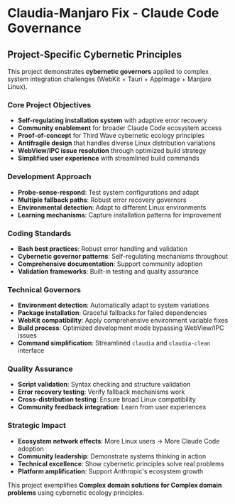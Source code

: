 # Claudia-Manjaro Fix - Claude Code Governance

## Project-Specific Cybernetic Principles

This project demonstrates **cybernetic governors** applied to complex system integration challenges (WebKit + Tauri + AppImage + Manjaro Linux).

### Core Project Objectives
- **Self-regulating installation system** with adaptive error recovery
- **Community enablement** for broader Claude Code ecosystem access
- **Proof-of-concept** for Third Wave cybernetic ecology principles
- **Antifragile design** that handles diverse Linux distribution variations
- **WebView/IPC issue resolution** through optimized build strategy
- **Simplified user experience** with streamlined build commands

### Development Approach
- **Probe-sense-respond**: Test system configurations and adapt
- **Multiple fallback paths**: Robust error recovery governors
- **Environmental detection**: Adapt to different Linux environments
- **Learning mechanisms**: Capture installation patterns for improvement

### Coding Standards
- **Bash best practices**: Robust error handling and validation
- **Cybernetic governor patterns**: Self-regulating mechanisms throughout
- **Comprehensive documentation**: Support community adoption
- **Validation frameworks**: Built-in testing and quality assurance

### Technical Governors
- **Environment detection**: Automatically adapt to system variations
- **Package installation**: Graceful fallbacks for failed dependencies
- **WebKit compatibility**: Apply comprehensive environment variable fixes
- **Build process**: Optimized development mode bypassing WebView/IPC issues
- **Command simplification**: Streamlined `claudia` and `claudia-clean` interface

### Quality Assurance
- **Script validation**: Syntax checking and structure validation
- **Error recovery testing**: Verify fallback mechanisms work
- **Cross-distribution testing**: Ensure broad Linux compatibility
- **Community feedback integration**: Learn from user experiences

### Strategic Impact
- **Ecosystem network effects**: More Linux users → More Claude Code adoption
- **Community leadership**: Demonstrate systems thinking in action
- **Technical excellence**: Show cybernetic principles solve real problems
- **Platform amplification**: Support Anthropic's ecosystem growth

This project exemplifies **Complex domain solutions for Complex domain problems** using cybernetic ecology principles.